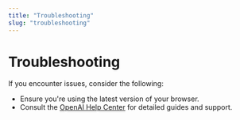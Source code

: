 ```yaml
---
title: "Troubleshooting"
slug: "troubleshooting"
---
```


# Troubleshooting

If you encounter issues, consider the following:
- Ensure you're using the latest version of your browser.
- Consult the [OpenAI Help Center](https://help.openai.com) for detailed guides and support.